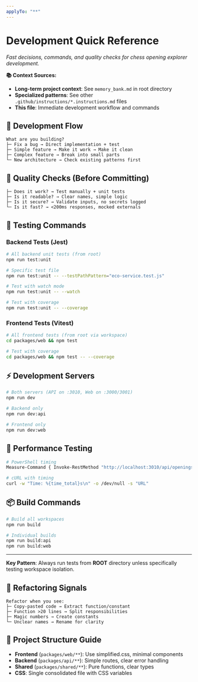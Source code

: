 ```yaml
---
applyTo: "**"
---
```


# Development Quick Reference

*Fast decisions, commands, and quality checks for chess opening explorer development.*

**📚 Context Sources:**
- **Long-term project context**: See `memory_bank.md` in root directory
- **Specialized patterns**: See other `.github/instructions/*.instructions.md` files
- **This file**: Immediate development workflow and commands

## 🚀 Development Flow
```
What are you building?
├─ Fix a bug → Direct implementation + test
├─ Simple feature → Make it work → Make it clean
├─ Complex feature → Break into small parts
└─ New architecture → Check existing patterns first
```

## 🎯 Quality Checks (Before Committing)
```
├─ Does it work? → Test manually + unit tests
├─ Is it readable? → Clear names, simple logic
├─ Is it secure? → Validate inputs, no secrets logged
└─ Is it fast? → <200ms responses, mocked externals
```

## 🧪 Testing Commands

### **Backend Tests (Jest)**
```bash
# All backend unit tests (from root)
npm run test:unit

# Specific test file
npm run test:unit -- --testPathPattern="eco-service.test.js"

# Test with watch mode
npm run test:unit -- --watch

# Test with coverage
npm run test:unit -- --coverage
```

### **Frontend Tests (Vitest)**
```bash
# All frontend tests (from root via workspace)
cd packages/web && npm test

# Test with coverage
cd packages/web && npm test -- --coverage
```

## ⚡ Development Servers

```bash
# Both servers (API on :3010, Web on :3000/3001)
npm run dev

# Backend only
npm run dev:api

# Frontend only  
npm run dev:web
```

## 🔧 Performance Testing

```bash
# PowerShell timing
Measure-Command { Invoke-RestMethod "http://localhost:3010/api/openings/popular-by-eco" }

# cURL with timing
curl -w "Time: %{time_total}s\n" -o /dev/null -s "URL"
```

## 📦 Build Commands

```bash
# Build all workspaces
npm run build

# Individual builds
npm run build:api
npm run build:web
```

---

**Key Pattern**: Always run tests from **ROOT** directory unless specifically testing workspace isolation.

## 🧹 Refactoring Signals
```
Refactor when you see:
├─ Copy-pasted code → Extract function/constant
├─ Function >20 lines → Split responsibilities
├─ Magic numbers → Create constants
└─ Unclear names → Rename for clarity
```

## 📁 Project Structure Guide
- **Frontend** (`packages/web/**`): Use simplified.css, minimal components
- **Backend** (`packages/api/**`): Simple routes, clear error handling  
- **Shared** (`packages/shared/**`): Pure functions, clear types
- **CSS**: Single consolidated file with CSS variables
